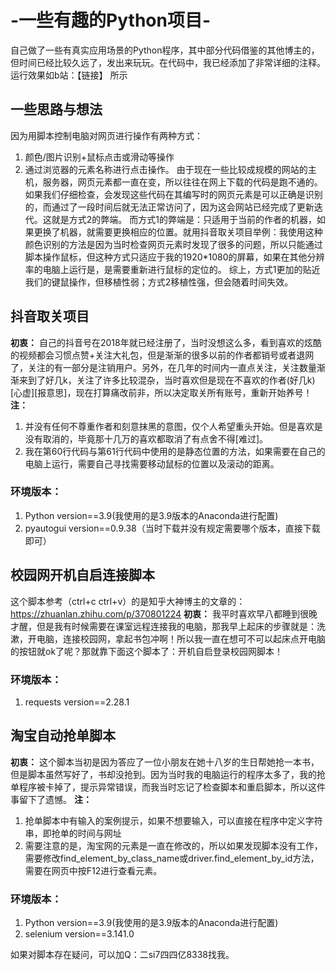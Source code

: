 # -一些有趣的Python项目-
自己做了一些有真实应用场景的Python程序，其中部分代码借鉴的其他博主的，但时间已经比较久远了，发出来玩玩。在代码中，我已经添加了非常详细的注释。运行效果如b站：【链接】 所示
## 一些思路与想法
因为用脚本控制电脑对网页进行操作有两种方式：
1. 颜色/图片识别+鼠标点击或滑动等操作
2. 通过浏览器的元素名称进行点击操作。
由于现在一些比较成规模的网站的主机，服务器，网页元素都一直在变，所以往往在网上下载的代码是跑不通的。如果我们仔细检查，会发现这些代码在其编写时的网页元素是可以正确是识别的，而通过了一段时间后就无法正常访问了，因为这会网站已经完成了更新迭代。这就是方式2的弊端。
而方式1的弊端是：只适用于当前的作者的机器，如果更换了机器，就需要更换相应的位置。就用抖音取关项目举例：我使用这种颜色识别的方法是因为当时检查网页元素时发现了很多的问题，所以只能通过脚本操作鼠标，但这种方式只适应于我的1920\*1080的屏幕，如果在其他分辨率的电脑上运行是，是需要重新进行鼠标的定位的。
综上，方式1更加的贴近我们的键鼠操作，但移植性弱；方式2移植性强，但会随着时间失效。

## 抖音取关项目
__初衷：__ 自己的抖音号在2018年就已经注册了，当时没想这么多，看到喜欢的炫酷的视频都会习惯点赞+关注大礼包，但是渐渐的很多以前的作者都销号或者退网了，关注的有一部分是注销用户。另外，在几年的时间内一直点关注，关注数量渐渐来到了好几k，关注了许多比较混杂，当时喜欢但是现在不喜欢的作者(好几k)[心虚][报意思]，现在打算痛改前非，所以决定取关所有账号，重新开始养号！
__注：__ 
1. 并没有任何不尊重作者和刻意抹黑的意图，仅个人希望重头开始。但是喜欢是没有取消的，毕竟那十几万的喜欢都取消了有点舍不得[难过]。
2. 我在第60行代码与第61行代码中使用的是静态位置的方法，如果需要在自己的电脑上运行，需要自己寻找需要移动鼠标的位置以及滚动的距离。
### 环境版本：
1. Python version==3.9(我使用的是3.9版本的Anaconda进行配置)
2. pyautogui version==0.9.38（当时下载并没有规定需要哪个版本，直接下载即可）

## 校园网开机自启连接脚本
这个脚本参考（ctrl+c ctrl+v）的是知乎大神博主的文章的：https://zhuanlan.zhihu.com/p/370801224
__初衷：__ 我平时喜欢早八都睡到很晚才醒，但是我有时候需要在课室远程连接我的电脑，那我早上起床的步骤就是：洗漱，开电脑，连接校园网，拿起书包冲啊！所以我一直在想可不可以起床点开电脑的按钮就ok了呢？那就靠下面这个脚本了：开机自启登录校园网脚本！
### 环境版本：
1. requests version==2.28.1

## 淘宝自动抢单脚本
__初衷：__ 这个脚本当初是因为答应了一位小朋友在她十八岁的生日帮她抢一本书，但是脚本虽然写好了，书却没抢到。因为当时我的电脑运行的程序太多了，我的抢单程序被卡掉了，提示异常错误，而我当时忘记了检查脚本和重启脚本，所以这件事留下了遗憾。
__注：__ 
1. 抢单脚本中有输入的案例提示，如果不想要输入，可以直接在程序中定义字符串，即抢单的时间与网址
2. 需要注意的是，淘宝网的元素是一直在修改的，所以如果发现脚本没有工作，需要修改find_element_by_class_name或driver.find_element_by_id方法，需要在网页中按F12进行查看元素。
### 环境版本：
1. Python version==3.9(我使用的是3.9版本的Anaconda进行配置)
2. selenium version==3.141.0


如果对脚本存在疑问，可以加Q：二si7四四亿8338找我。
